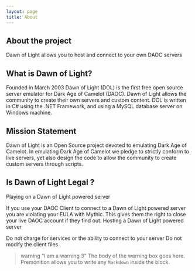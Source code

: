 ```yaml
---
layout: page
title: About
---
```


<h2>About the project</h2>

Dawn of Light allows you to host and connect to your own DAOC servers

<h2>What is Dawn of Light?</h2>

Founded in March 2003 Dawn of Light (DOL) is the first free open source server emulator for Dark Age of Camelot (DAOC). Dawn of Light allows the community to create their own servers and custom content. DOL is written in C# using the .NET Framework, and using a MySQL database server on Windows machine.

<h2>Mission Statement</h2>

Dawn of Light is an Open Source project devoted to emulating Dark Age of Camelot. In emulating Dark Age of Camelot we pledge to strictly conform to live servers, yet also design the code to allow the community to create custom servers through scripts.

<h2>Is Dawn of Light Legal ?</h2>

Playing on a Dawn of Light powered server

If you use your DAOC Client to connect to a Dawn of Light powered server you are violating your EULA with Mythic. This gives them the right to close your live DAOC account if they find out.
Hosting a Dawn of Light powered server

Do not charge for services or the ability to connect to your server
Do not modify the client files

> warning "I am a warning 3"
> The body of the warning box goes here. Premonition allows you to write any `Markdown` inside the block.



